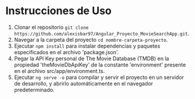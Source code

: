 # Instrucciones de Uso

1. Clonar el repositorio ```git clone https://github.com/alexisbar97/Angular_Proyecto_MovieSearchApp.git```.
2. Navegar a la carpeta del proyecto ```cd nombre-carpeta-proyecto```.
3. Ejecutar ```npm install``` para instalar dependencias y paquetes especificados en el archivo 'package.json'.
4. Pegar la API Key personal de The Movie Database (TMDB) en la propiedad 'theMovieDbApiKey' de la constante 'environment' presente en el archivo src/app/environment.ts.
5. Ejecutar ```ng serve -o``` para compilar y servir el proyecto en un servidor de desarrollo, y abrirlo automáticamente en el navegador predeterminado.

